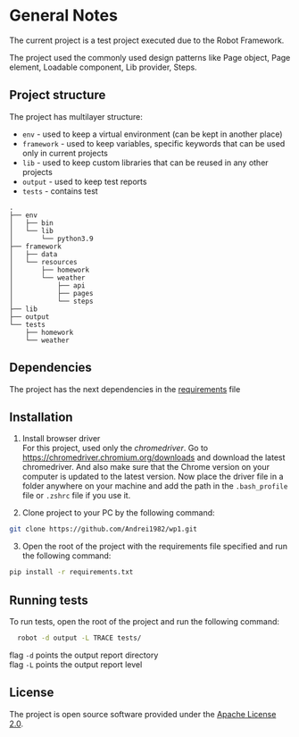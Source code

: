 # General Notes
The current project is a test project executed due to the Robot Framework.

The project used the commonly used design patterns like Page object, Page element, Loadable component, Lib provider, Steps.



## Project structure

The project has multilayer structure: 
- `env` - used to keep a virtual environment (can be kept in another place)
- `framework` - used to keep variables, specific keywords that can be used only in current projects
- `lib` - used to keep custom libraries that can be reused in any other projects
- `output` - used to keep test reports 
- `tests` - contains test

```
.
├── env
│   ├── bin
│   └── lib
│       └── python3.9
├── framework
│   ├── data
│   └── resources
│       ├── homework
│       └── weather
│           ├── api
│           ├── pages
│           └── steps
├── lib
├── output
└── tests
    ├── homework
    └── weather
```

  
## Dependencies

The project has the next dependencies in the [requirements](requirements.txt) file

## Installation
  
1. Install browser driver
\
For this project, used only the *chromedriver*. 
Go to https://chromedriver.chromium.org/downloads and download the latest chromedriver. 
And also make sure that the Chrome version on your computer is updated to the latest version. 
Now place the driver file in a folder anywhere on your machine and add the path in the `.bash_profile` file or `.zshrc` file if you use it.
   
2. Clone project to your PC by the following command:
```bash
git clone https://github.com/Andrei1982/wp1.git
```

3. Open the root of the project with the requirements file specified and run the following command:
```bash
pip install -r requirements.txt
```
## Running tests

To run tests, open the root of the project and run the following command:

```bash
  robot -d output -L TRACE tests/ 
```
flag `-d` points the output report directory 
\
flag `-L` points the output report level   

## License

The project is open source software provided under the [Apache License 2.0](LICENSE.md).